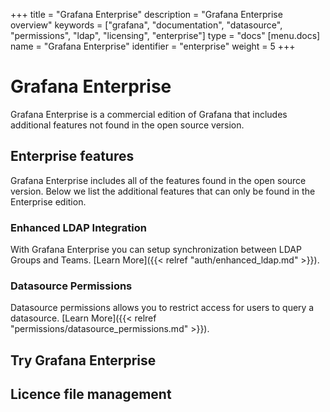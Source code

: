 +++
title = "Grafana Enterprise"
description = "Grafana Enterprise overview"
keywords = ["grafana", "documentation", "datasource", "permissions", "ldap", "licensing", "enterprise"]
type = "docs"
[menu.docs]
name = "Grafana Enterprise"
identifier = "enterprise"
weight = 5
+++

# Grafana Enterprise

Grafana Enterprise is a commercial edition of Grafana that includes additional features not found in the open source
version.

## Enterprise features

Grafana Enterprise includes all of the features found in the open source version. Below we list the additional features
that can only be found in the Enterprise edition.

### Enhanced LDAP Integration

With Grafana Enterprise you can setup synchronization between LDAP Groups and Teams. [Learn More]({{< relref "auth/enhanced_ldap.md" >}}).

### Datasource Permissions

Datasource permissions allows you to restrict access for users to query a datasource. [Learn More]({{< relref "permissions/datasource_permissions.md" >}}).

## Try Grafana Enterprise

## Licence file management


